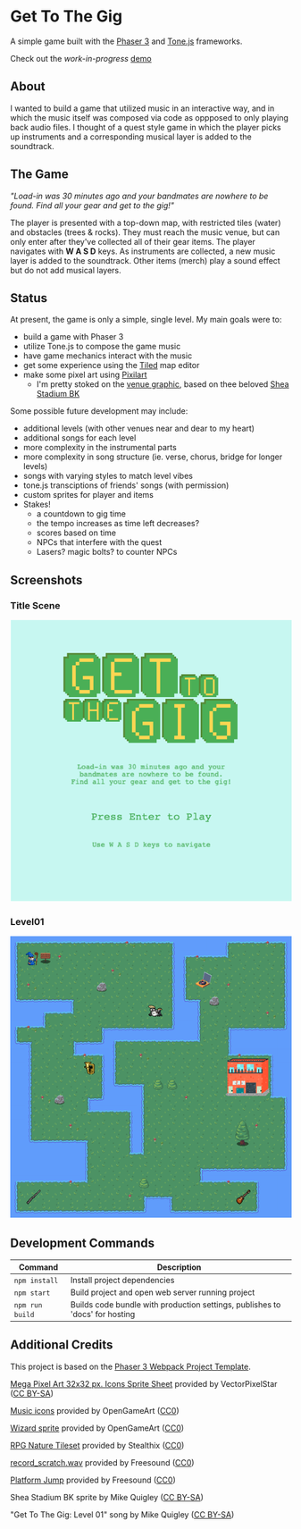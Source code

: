 # Get To The Gig

A simple game built with the [Phaser 3](https://phaser.io/) and [Tone.js](https://tonejs.github.io/) frameworks.  

Check out the *work-in-progress* [demo](https://quig.info/gettothegig)

## About
I wanted to build a game that utilized music in an interactive way, and in which the music itself was composed via code as oppposed to only playing back audio files. I thought of a quest style game in which the player picks up instruments and a corresponding musical layer is added to the soundtrack.

## The Game
*"Load-in was 30 minutes ago and your bandmates are nowhere to be found. Find all your gear and get to the gig!"*  

The player is presented with a top-down map, with restricted tiles (water) and obstacles (trees & rocks). They must reach the music venue, but can only enter after they've collected all of their gear items. The player navigates with **W A S D** keys. As instruments are collected, a new music layer is added to the soundtrack. Other items (merch) play a sound effect but do not add musical layers. 

## Status
At present, the game is only a simple, single level. My main goals were to:
- build a game with Phaser 3
- utilize Tone.js to compose the game music
- have game mechanics interact with the music
- get some experience using the [Tiled](https://www.mapeditor.org/) map editor
- make some pixel art using [Pixilart](https://www.pixilart.com/)
    - I'm pretty stoked on the [venue graphic](https://raw.githubusercontent.com/mdquigley/gettothegig/master/src/assets/sprites/shea-3d-128.png), based on thee beloved [Shea Stadium BK](http://liveatsheastadium.com/)

Some possible future development may include:
- additional levels (with other venues near and dear to my heart)
- additional songs for each level
- more complexity in the instrumental parts
- more complexity in song structure (ie. verse, chorus, bridge for longer levels)
- songs with varying styles to match level vibes
- tone.js transciptions of friends' songs (with permission)
- custom sprites for player and items
- Stakes!
    - a countdown to gig time
    - the tempo increases as time left decreases?
    - scores based on time
    - NPCs that interfere with the quest
    - Lasers? magic bolts? to counter NPCs

## Screenshots
### Title Scene
![](./img/ss-titlescene.png)

### Level01
![](./img/ss-level01.png)

## Development Commands

| Command | Description |
|---------|-------------|
| `npm install` | Install project dependencies |
| `npm start` | Build project and open web server running project |
| `npm run build` | Builds code bundle with production settings, publishes to 'docs' for hosting |

## Additional Credits
This project is based on the [Phaser 3 Webpack Project Template](https://github.com/photonstorm/phaser3-project-template).

[Mega Pixel Art 32x32 px. Icons Sprite Sheet](https://vectorpixelstar.itch.io/mega-pixel-art-32x32-px-icons-sprite-sheet) provided by VectorPixelStar ([CC BY-SA](https://creativecommons.org/licenses/by-sa/4.0/deed.en))

[Music icons](https://opengameart.org/content/cc0-music-icons) provided by OpenGameArt ([CC0](https://creativecommons.org/publicdomain/zero/1.0/))

[Wizard sprite](https://opengameart.org/content/wizard-5) provided by OpenGameArt ([CC0](https://creativecommons.org/publicdomain/zero/1.0/))

[RPG Nature Tileset](https://stealthix.itch.io/rpg-nature-tileset) provided by Stealthix ([CC0](https://creativecommons.org/publicdomain/zero/1.0/))

[record_scratch.wav](https://freesound.org/people/ludvique/sounds/71853/) provided by Freesound ([CC0](https://creativecommons.org/publicdomain/zero/1.0/))

[Platform Jump](https://freesound.org/people/Jofae/sounds/362328/) provided by Freesound ([CC0](https://creativecommons.org/publicdomain/zero/1.0/))

Shea Stadium BK sprite by Mike Quigley ([CC BY-SA](https://creativecommons.org/licenses/by-sa/4.0/deed.en))

"Get To The Gig: Level 01" song by Mike Quigley ([CC BY-SA](https://creativecommons.org/licenses/by-sa/4.0/deed.en))
